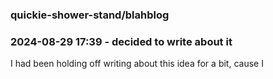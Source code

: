 ### quickie-shower-stand/blahblog

### 2024-08-29 17:39 - decided to write about it

I had been holding off writing about this idea for a bit, cause I